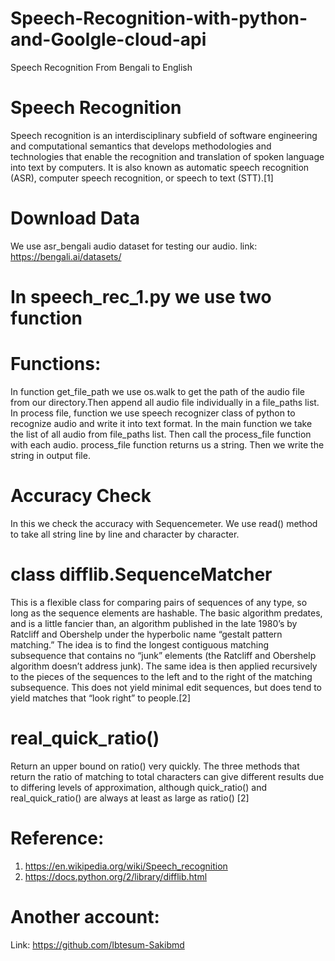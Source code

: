 # Speech-Recognition-with-python-and-Goolgle-cloud-api
Speech Recognition From Bengali to English

# Speech Recognition 
Speech recognition is an interdisciplinary subfield of software engineering and computational semantics that develops methodologies and technologies that enable the recognition and translation of spoken language into text by computers. It is also known as automatic speech recognition (ASR), computer speech recognition, or speech to text (STT).[1]

# Download Data

We use asr_bengali audio dataset for testing our audio. link:
https://bengali.ai/datasets/

 # In speech_rec_1.py we use two function

 # Functions:

In function get_file_path we use os.walk to get the path of the audio file from our directory.Then append all audio file individually in a file_paths list.
In process file, function we use speech recognizer class of python to recognize audio and write it into text format.
In the main function we take the list of all audio from file_paths list. Then call the process_file function with each audio. process_file function returns us a string.
Then we write the string in output file.   
  
# Accuracy Check

In this we check the accuracy with Sequencemeter. We use read() method to take all string line by line and character by character. 
 
 # class difflib.SequenceMatcher

This is a flexible class for comparing pairs of sequences of any type, so long as the sequence elements are hashable. The basic algorithm predates, and is a little fancier than,  an algorithm published in the late 1980’s by Ratcliff and Obershelp under the hyperbolic name “gestalt pattern matching.” The idea is to find the longest contiguous matching   subsequence that contains no “junk” elements (the Ratcliff and Obershelp algorithm doesn’t address junk). The same idea is then applied recursively to the pieces of the sequences to the left and to the right of the matching subsequence. This does not yield minimal edit sequences, but does tend to yield matches that “look right” to people.[2]

# real_quick_ratio() 

Return an upper bound on ratio() very quickly. The three methods that return the ratio of matching to total characters can give different results due to differing levels of approximation, although quick_ratio() and real_quick_ratio() are always at least as large as ratio() [2] 

# Reference: 
1. https://en.wikipedia.org/wiki/Speech_recognition
2. https://docs.python.org/2/library/difflib.html

# Another account:
Link: https://github.com/Ibtesum-Sakibmd
